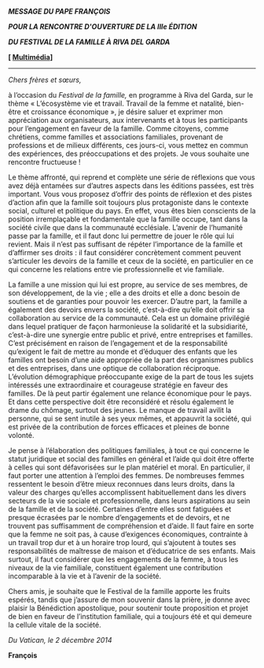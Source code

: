 ***MESSAGE DU PAPE FRANÇOIS***

***POUR LA RENCONTRE D'OUVERTURE DE LA IIIe ÉDITION***

***DU FESTIVAL DE LA FAMILLE À RIVA DEL GARDA***

**[ [Multimédia](http://w2.vatican.va/content/francesco/fr/events/event.dir.html/content/vaticanevents/fr/2014/12/5/festivalfamiglia.html)]**

* * *

*Chers frères et sœurs,*

à l’occasion du *Festival de la famille,* en programme à Riva del Garda, sur le thème « L’écosystème vie et travail. Travail de la femme et natalité, bien-être et croissance économique », je désire saluer et exprimer mon appréciation aux organisateurs, aux intervenants et à tous les participants pour l’engagement en faveur de la famille. Comme citoyens, comme chrétiens, comme familles et associations familiales, provenant de professions et de milieux différents, ces jours-ci, vous mettez en commun des expériences, des préoccupations et des projets. Je vous souhaite une rencontre fructueuse !

Le thème affronté, qui reprend et complète une série de réflexions que vous avez déjà entamées sur d’autres aspects dans les éditions passées, est très important. Vous vous proposez d’offrir des points de réflexion et des pistes d’action afin que la famille soit toujours plus protagoniste dans le contexte social, culturel et politique du pays. En effet, vous êtes bien conscients de la position irremplaçable et fondamentale que la famille occupe, tant dans la société civile que dans la communauté ecclésiale. L’avenir de l’humanité passe par la famille, et il faut donc lui permettre de jouer le rôle qui lui revient. Mais il n’est pas suffisant de répéter l’importance de la famille et d’affirmer ses droits : il faut considérer concrètement comment peuvent s’articuler les devoirs de la famille et ceux de la société, en particulier en ce qui concerne les relations entre vie professionnelle et vie familiale.

La famille a une mission qui lui est propre, au service de ses membres, de son développement, de la vie ; elle a des droits et elle a donc besoin de soutiens et de garanties pour pouvoir les exercer. D’autre part, la famille a également des devoirs envers la société, c’est-à-dire qu’elle doit offrir sa collaboration au service de la communauté. Cela est un domaine privilégié dans lequel pratiquer de façon harmonieuse la solidarité et la subsidiarité, c’est-à-dire une synergie entre public et privé, entre entreprises et familles. C’est précisément en raison de l’engagement et de la responsabilité qu’exigent le fait de mettre au monde et d’éduquer des enfants que les familles ont besoin d’une aide appropriée de la part des organismes publics et des entreprises, dans une optique de collaboration réciproque. L’évolution démographique préoccupante exige de la part de tous les sujets intéressés une extraordinaire et courageuse stratégie en faveur des familles. De là peut partir également une relance économique pour le pays. Et dans cette perspective doit être reconsidéré et résolu également le drame du chômage, surtout des jeunes. Le manque de travail avilit la personne, qui se sent inutile à ses yeux mêmes, et appauvrit la société, qui est privée de la contribution de forces efficaces et pleines de bonne volonté.

Je pense à l’élaboration des politiques familiales, à tout ce qui concerne le statut juridique et social des familles en général et l’aide qui doit être offerte à celles qui sont défavorisées sur le plan matériel et moral. En particulier, il faut porter une attention à l’emploi des femmes. De nombreuses femmes ressentent le besoin d’être mieux reconnues dans leurs droits, dans la valeur des charges qu’elles accomplissent habituellement dans les divers secteurs de la vie sociale et professionnelle, dans leurs aspirations au sein de la famille et de la société. Certaines d’entre elles sont fatiguées et presque écrasées par le nombre d’engagements et de devoirs, et ne trouvent pas suffisamment de compréhension et d’aide. Il faut faire en sorte que la femme ne soit pas, à cause d’exigences économiques, contrainte à un travail trop dur et à un horaire trop lourd, qui s’ajoutent à toutes ses responsabilités de maîtresse de maison et d’éducatrice de ses enfants. Mais surtout, il faut considérer que les engagements de la femme, à tous les niveaux de la vie familiale, constituent également une contribution incomparable à la vie et à l’avenir de la société.

Chers amis, je souhaite que le Festival de la famille apporte les fruits espérés, tandis que j’assure de mon souvenir dans la prière, je donne avec plaisir la Bénédiction apostolique, pour soutenir toute proposition et projet de bien en faveur de l’institution familiale, qui a toujours été et qui demeure la cellule vitale de la société.

*Du Vatican, le 2 décembre 2014*

**François**